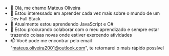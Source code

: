 - 👋 Olá, me chamo Mateus Oliveira
- 👀 Estou interessado em aprender cada vez mais sobre o mundo de um Dev Full Stack
- 🌱 Atualmente estou aprendendo JavaScript e C#
- 💞️ Estou procurando colaborar com o meu aprendizado e sempre estar trazendo coisas novas onde estiver exercendo atividades
- 📫 Você pode me encontrar pelo email "mateus.oliveira2001@outlook.com", te retornarei o mais rápido possível

<!---
MateusOliveira77/MateusOliveira77 is a ✨ special ✨ repository because its `README.md` (this file) appears on your GitHub profile.
You can click the Preview link to take a look at your changes.
--->

